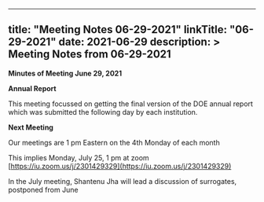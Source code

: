 
---
title: "Meeting Notes 06-29-2021"
linkTitle: "06-29-2021"
date: 2021-06-29
description: >
  Meeting Notes from 06-29-2021
---

**Minutes of Meeting June 29, 2021**


**Annual Report**

This meeting focussed on getting the final version of the DOE annual report  which was submitted the following day by each institution.

**Next Meeting**

Our meetings are 1 pm Eastern on the 4th Monday of each month

This implies Monday, July 25, 1 pm at zoom [https://iu.zoom.us/j/2301429329](https://iu.zoom.us/j/2301429329) 

In the July meeting, Shantenu Jha will lead a discussion of surrogates, postponed from June
